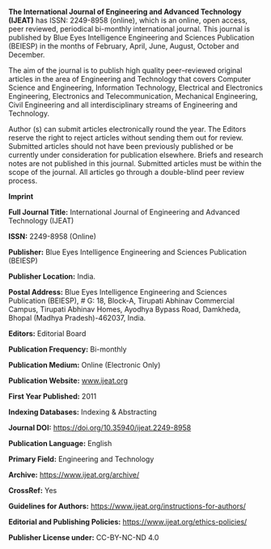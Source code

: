 **The International Journal of Engineering and Advanced Technology (IJEAT)** has ISSN: 2249-8958 (online), which is an online, open access, peer reviewed, periodical bi-monthly international journal. This journal is published by Blue Eyes Intelligence Engineering and Sciences Publication (BEIESP) in the months of February, April, June, August, October and December.

The aim of the journal is to publish high quality peer–reviewed original articles in the area of Engineering and Technology that covers Computer Science and Engineering, Information Technology, Electrical and Electronics Engineering, Electronics and Telecommunication, Mechanical Engineering, Civil Engineering and all interdisciplinary streams of Engineering and Technology.

Author (s) can submit articles electronically round the year. The Editors reserve the right to reject articles without sending them out for review. Submitted articles should not have been previously published or be currently under consideration for publication elsewhere. Briefs and research notes are not published in this journal. Submitted articles must be within the scope of the journal. All articles go through a double-blind peer review process. 

**Imprint**

**Full Journal Title:** International Journal of Engineering and Advanced Technology (IJEAT)

**ISSN:** 2249-8958 (Online)

**Publisher:** Blue Eyes Intelligence Engineering and Sciences Publication (BEIESP)

**Publisher Location:** India.

**Postal Address:** Blue Eyes Intelligence Engineering and Sciences Publication (BEIESP), # G: 18, Block-A, Tirupati Abhinav Commercial Campus, Tirupati Abhinav Homes, Ayodhya Bypass Road, Damkheda, Bhopal (Madhya Pradesh)-462037, India.

**Editors:** Editorial Board

**Publication Frequency:** Bi-monthly

**Publication Medium:** Online (Electronic Only)

**Publication Website:** www.ijeat.org

**First Year Published:** 2011

**Indexing Databases:** Indexing & Abstracting

**Journal DOI:** https://doi.org/10.35940/ijeat.2249-8958

**Publication Language:** English

**Primary Field:** Engineering and Technology

**Archive:** https://www.ijeat.org/archive/

**CrossRef:** Yes

**Guidelines for Authors:** https://www.ijeat.org/instructions-for-authors/

**Editorial and Publishing Policies:** https://www.ijeat.org/ethics-policies/

**Publisher License under:** CC-BY-NC-ND 4.0

